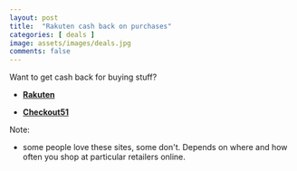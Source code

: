 ```yaml
---
layout: post
title:  "Rakuten cash back on purchases"
categories: [ deals ]
image: assets/images/deals.jpg
comments: false
---
```


Want to get cash back for buying stuff?

+ **[Rakuten](https://www.rakuten.ca/)**

+ **[Checkout51](https://www.checkout51.com/)**

Note:

+ some people love these sites, some don't.  Depends on where and how often you shop at particular retailers online.